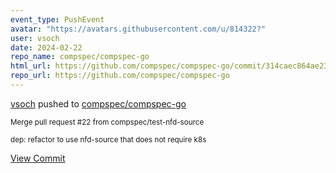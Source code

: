 ```yaml
---
event_type: PushEvent
avatar: "https://avatars.githubusercontent.com/u/814322?"
user: vsoch
date: 2024-02-22
repo_name: compspec/compspec-go
html_url: https://github.com/compspec/compspec-go/commit/314caec864ae232e0af873264e2aaadf60b5f7e8
repo_url: https://github.com/compspec/compspec-go
---
```


<a href='https://github.com/vsoch' target='_blank'>vsoch</a> pushed to <a href='https://github.com/compspec/compspec-go' target='_blank'>compspec/compspec-go</a>

<small>Merge pull request #22 from compspec/test-nfd-source

dep: refactor to use nfd-source that does not require k8s</small>

<a href='https://github.com/compspec/compspec-go/commit/314caec864ae232e0af873264e2aaadf60b5f7e8' target='_blank'>View Commit</a>